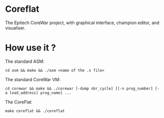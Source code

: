 # Coreflat
The Epitech CoreWar project, with graphical interface, champion editor, and visualiser.

# How use it ?

The standard ASM:

```
cd asm && make && ./asm <name of the .s file>
```

The standard CoreWar VM:

```
cd corewar && make && ./corewar [-dump nbr_cycle] [[-n prog_number] [-a load_address] prog_name] ...
```

The CoreFlat

```
make coreflat && ./coreflat
```
